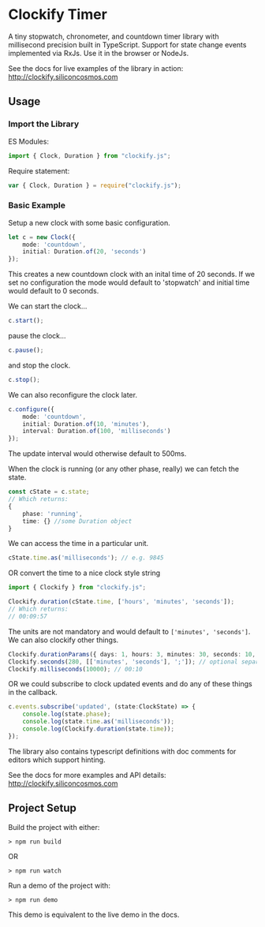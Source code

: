# Clockify Timer
A tiny stopwatch, chronometer, and countdown timer library with millisecond precision built in TypeScript. Support for state change events implemented via RxJs. Use it in the browser or NodeJs.

See the docs for live examples of the library in action: http://clockify.siliconcosmos.com


## Usage
### Import the Library
ES Modules:
``` typescript
import { Clock, Duration } from "clockify.js";
```
Require statement:
``` typescript
var { Clock, Duration } = require("clockify.js");
```

### Basic Example
Setup a new clock with some basic configuration.
``` typescript
let c = new Clock({ 
    mode: 'countdown',
    initial: Duration.of(20, 'seconds')
});
```
This creates a new countdown clock with an inital time of 20 seconds. If we set no configuration the mode would default to 'stopwatch' and initial time would default to 0 seconds.

We can start the clock...
```typescript
c.start();
```
pause the clock...
```typescript
c.pause();
```
and stop the clock.
```typescript
c.stop();
```
We can also reconfigure the clock later.
```typescript
c.configure({ 
    mode: 'countdown',
    initial: Duration.of(10, 'minutes'),
    interval: Duration.of(100, 'milliseconds')
});
```
The update interval would otherwise default to 500ms.

When the clock is running (or any other phase, really) we can fetch the state.
```typescript
const cState = c.state;
// Which returns:
{
    phase: 'running',
    time: {} //some Duration object
}
```
We can access the time in a particular unit.
```typescript
cState.time.as('milliseconds'); // e.g. 9845
```
OR convert the time to a nice clock style string
```typescript
import { Clockify } from "clockify.js";

Clockify.duration(cState.time, ['hours', 'minutes', 'seconds']);
// Which returns:
// 00:09:57
```
The units are not mandatory and would default to `['minutes', 'seconds']`. We can also clockify other things.
```typescript
Clockify.durationParams({ days: 1, hours: 3, minutes: 30, seconds: 10, milliseconds: 0 }); // all params are optional
Clockify.seconds(280, [['minutes', 'seconds'], ';']); // optional separator character results in - 04;40
Clockify.milliseconds(10000); // 00:10
```
OR we could subscribe to clock updated events and do any of these things in the callback.
```typescript
c.events.subscribe('updated', (state:ClockState) => {
    console.log(state.phase);
    console.log(state.time.as('milliseconds'));
    console.log(Clockify.duration(state.time));
});
```

The library also contains typescript definitions with doc comments for editors which support hinting. 

See the docs for more examples and API details: http://clockify.siliconcosmos.com



## Project Setup
Build the project with either:
```
> npm run build
```
OR
```
> npm run watch
```

Run a demo of the project with:
```
> npm run demo
```
This demo is equivalent to the live demo in the docs.
